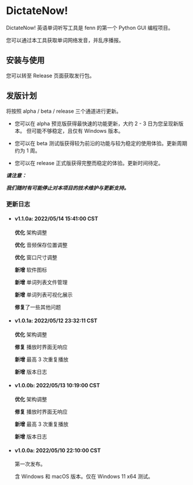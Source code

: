 # DictateNow!

DictateNow! 英语单词听写工具是 fenn 的第一个 Python GUI 编程项目。

您可以通过本工具获取单词网络发音，并乱序播报。



## 安装与使用

您可以转至 Release 页面获取发行包。


## 发版计划

将按照 alpha / beta / release 三个通道进行更新。


* 您可以在 alpha 预览版获得最快速的功能更新，大约 2 - 3 日为您呈现新版本。 但可能不够稳定，且仅有 Windows 版本。


* 您可以在 beta 测试版获得较为前沿的功能与较为稳定的使用体验。更新周期约为 1 周。


* 您可以在 release 正式版获得完整而稳定的体验。更新时间待定。


***请注意：***

***我们随时有可能停止对本项目的技术维护与更新支持。***


### 更新日志

* #### v1.1.0a: 2022/05/14 15:41:00 CST

  **优化** 架构调整

  **优化** 音频保存位置调整

  **优化** 窗口尺寸调整

  **新增** 软件图标

  **新增** 单词列表文件管理

  **新增** 单词列表可视化展示

  **修复**了一些其他问题


* #### v1.0.1a: 2022/05/12 23:32:11 CST

  **优化** 架构调整

  **修复** 播放时界面无响应
  
  **新增** 最高 3 次重复播放
  
  **新增** 版本日志
  
  
* #### v1.0.0b: 2022/05/13 10:19:00 CST

  **优化** 架构调整

  **修复** 播放时界面无响应
  
  **新增** 最高 3 次重复播放
  
  **新增** 版本日志

  
* #### v1.0.0a: 2022/05/10 22:10:00 CST

  第一次发布。

  含 Windows 和 macOS 版本。仅在 Windows 11 x64 测试。

